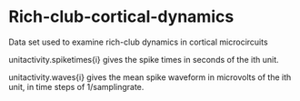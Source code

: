 # Rich-club-cortical-dynamics
Data set used to examine rich-club dynamics in cortical microcircuits

unitactivity.spiketimes{i} gives the spike times in seconds of the ith unit.  

unitactivity.waves{i} gives the mean spike waveform in microvolts of the ith unit, in time steps of 1/samplingrate.
